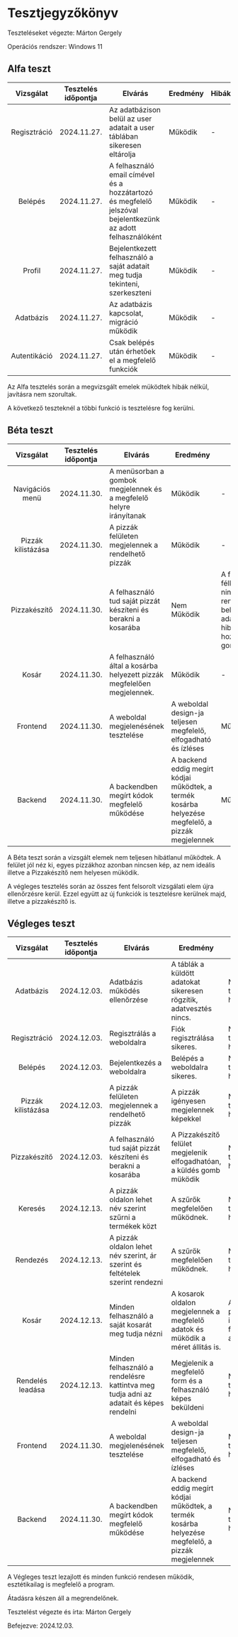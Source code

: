 # Tesztjegyzőkönyv

Teszteléseket végezte: Márton Gergely

Operációs rendszer: Windows 11


## Alfa teszt

| Vizsgálat | Tesztelés időpontja | Elvárás | Eredmény | Hibák |
| :---: | --- | --- | --- | --- |
| Regisztráció | 2024.11.27. | Az adatbázison belül az user adatait a user táblában sikeresen eltárolja | Működik | - |
| Belépés | 2024.11.27. | A felhasználó email címével és a hozzátartozó és megfelelő jelszóval bejelentkezünk az adott felhasználóként | Működik | - |
| Profil | 2024.11.27. | Bejelentkezett felhasználó a saját adatait meg tudja tekinteni, szerkeszteni | Működik | - |
| Adatbázis | 2024.11.27. | Az adatbázis kapcsolat, migráció működik | Működik | - |
| Autentikáció | 2024.11.27. | Csak belépés után érhetőek el a megfelelő funkciók | Működik | - |

Az Alfa tesztelés során a megvizsgált emelek müködtek hibák nélkül, javításra nem szorultak.

A következő teszteknél a többi funkció is tesztelésre fog kerülni.

## Béta teszt

| Vizsgálat | Tesztelés időpontja | Elvárás | Eredmény | Hibák |
| :---: | --- | --- | --- | --- |
| Navigációs menü | 2024.11.30. | A menüsorban a gombok megjelennek és a megfelelő helyre irányítanak | Működik | - |
| Pizzák kilistázása | 2024.11.30. | A pizzák felületen megjelennek a rendelhető pizzák | Működik | - |
| Pizzakészítő | 2024.11.30. | A felhasználó tud saját pizzát készíteni és berakni a kosarába | Nem Működik | A felület félkész és nincs rendesen bekötve az adatbázisba, hibát ad a hozzáadás gomb |
| Kosár | 2024.11.30. | A felhasználó által a kosárba helyezett pizzák megfelelően megjelennek. | Működik | - |
| Frontend | 2024.11.30. | A weboldal megjelenésének tesztelése | A weboldal design-ja teljesen megfelelő, elfogadható és ízléses | Működik | A Pizzakészítő csiszolásra szorul |
| Backend | 2024.11.30. | A backendben megírt kódok megfelelő működése | A backend eddig megírt kódjai működtek, a termék kosárba helyezése megfelelő, a pizzák megjelennek |  Működik | A pizzakészítő nem megfelelő |

A Béta teszt során a vizsgált elemek nem teljesen hibátlanul működtek. A felület jól néz ki, egyes pizzákhoz azonban nincsen kép, az nem ideális illetve a Pizzakészítő nem helyesen müködik.

A végleges tesztelés során az összes fent felsorolt vizsgálati elem újra ellenőrzésre kerül. Ezzel együtt az új funkciók is tesztelésre kerülnek majd, illetve a pizzakészítő is.

## Végleges teszt
| Vizsgálat | Tesztelés időpontja | Elvárás | Eredmény | Hibák |
| :---: | --- | --- | --- | --- |
| Adatbázis | 2024.12.03. | Adatbázis működés ellenőrzése | A táblák a küldött adatokat sikeresen rögzítik, adatvesztés nincs. | Nem tapasztaltam hibát. |
| Regisztráció | 2024.12.03. | Regisztrálás a weboldalra | Fiók regisztrálása sikeres. | Nem tapasztaltam hibát. |
| Belépés | 2024.12.03. | Bejelentkezés a weboldalra | Belépés a weboldalra sikeres. | Nem tapasztaltam hibát. |
| Pizzák kilistázása | 2024.12.03. | A pizzák felületen megjelennek a rendelhető pizzák | A pizzák igényesen megjelennek képekkel | Nem tapasztaltam hibát. | 
| Pizzakészítő | 2024.12.03. | A felhasználó tud saját pizzát készíteni és berakni a kosarába | A Pizzakészítő felület megjelenik elfogadhatóan, a küldés gomb müködik |Nem tapasztaltam hibát. |
| Keresés | 2024.12.13. | A pizzák oldalon lehet név szerint szűrni a termékek közt | A szűrők megfelelően működnek. | Nem tapasztaltam hibát. |
| Rendezés | 2024.12.13. | A pizzák oldalon lehet név szerint, ár szerint és feltételek szerint rendezni | A szűrők megfelelően működnek. | Nem tapasztaltam hibát. |
| Kosár | 2024.12.13. | Minden felhasználó a saját kosarát meg tudja nézni | A kosarok oldalon megjelennek a megfelelő adatok és müködik a méret állitás is. | A custom pizza nem ismeri fel a feltételt, de az árát igen |
| Rendelés leadása | 2024.12.13. | Minden felhasználó a rendelésre kattintva meg tudja adni az adatait és képes rendelni | Megjelenik a megfelelő form és a felhasználó képes beküldeni | Nem tapasztaltam hibát. |
| Frontend | 2024.11.30. | A weboldal megjelenésének tesztelése | A weboldal design-ja teljesen megfelelő, elfogadható és ízléses | Nem tapasztaltam hibát. |
| Backend | 2024.11.30. | A backendben megírt kódok megfelelő működése | A backend eddig megírt kódjai működtek, a termék kosárba helyezése megfelelő, a pizzák megjelennek | Nem tapasztaltam hibát. |

A Végleges teszt lezajlott és minden funkció rendesen működik, esztétikailag is megfelelő a program.

Átadásra készen áll a megrendelőnek.

Tesztelést végezte és írta: Márton Gergely

Befejezve: 2024.12.03.